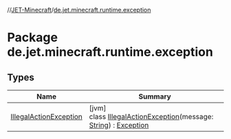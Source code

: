 //[JET-Minecraft](../../index.md)/[de.jet.minecraft.runtime.exception](index.md)

# Package de.jet.minecraft.runtime.exception

## Types

| Name | Summary |
|---|---|
| [IllegalActionException](-illegal-action-exception/index.md) | [jvm]<br>class [IllegalActionException](-illegal-action-exception/index.md)(message: [String](https://kotlinlang.org/api/latest/jvm/stdlib/kotlin/-string/index.html)) : [Exception](https://docs.oracle.com/javase/8/docs/api/java/lang/Exception.html) |
